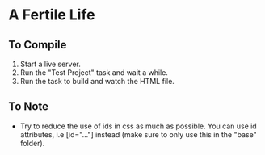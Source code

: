 # A Fertile Life
 
## To Compile
1. Start a live server.
2. Run the "Test Project" task and wait a while.
3. Run the task to build and watch the HTML file.

## To Note
- Try to reduce the use of ids in css as much as possible. You can use id attributes, i.e [id="..."] instead (make sure to only use this in the "base" folder).